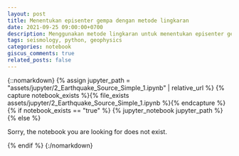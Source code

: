 ```yaml
---
layout: post
title: Menentukan episenter gempa dengan metode lingkaran
date: 2021-09-25 09:00:00+0700
description: Menggunakan metode lingkaran untuk menentukan episenter gempa bumi, dilakukan dengan Python
tags: seismology, python, geophysics
categories: notebook
giscus_comments: true
related_posts: false
---
```


{::nomarkdown}
{% assign jupyter_path = "assets/jupyter/2_Earthquake_Source_Simple_1.ipynb" | relative_url %}
{% capture notebook_exists %}{% file_exists assets/jupyter/2_Earthquake_Source_Simple_1.ipynb %}{% endcapture %}
{% if notebook_exists == "true" %}
    {% jupyter_notebook jupyter_path %}
{% else %}
    <p>Sorry, the notebook you are looking for does not exist.</p>
{% endif %}
{:/nomarkdown}

